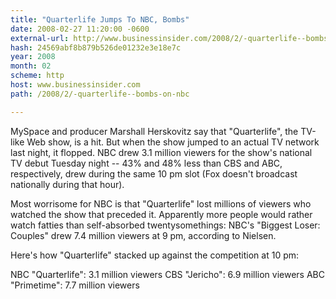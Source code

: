 ```yaml
---
title: "Quarterlife Jumps To NBC, Bombs"
date: 2008-02-27 11:20:00 -0600
external-url: http://www.businessinsider.com/2008/2/-quarterlife--bombs-on-nbc
hash: 24569abf8b879b526de01232e3e18e7c
year: 2008
month: 02
scheme: http
host: www.businessinsider.com
path: /2008/2/-quarterlife--bombs-on-nbc

---
```


MySpace and producer Marshall Herskovitz say that "Quarterlife", the TV-like Web show, is a hit. But when the show jumped to an actual TV network last night, it flopped. NBC drew 3.1 million viewers for the show's national TV debut Tuesday night -- 43% and 48% less than CBS and ABC, respectively, drew during the same 10 pm slot (Fox doesn't broadcast nationally during that hour).

Most worrisome for NBC is that "Quarterlife" lost millions of viewers who watched the show that preceded it. Apparently more people would rather watch fatties than self-absorbed twentysomethings: NBC's "Biggest Loser: Couples" drew 7.4 million viewers at 9 pm, according to Nielsen.

Here's how "Quarterlife" stacked up against the competition at 10 pm:


NBC "Quarterlife": 3.1 million viewers
CBS "Jericho": 6.9 million viewers
ABC "Primetime": 7.7 million viewers
